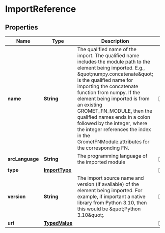 # ImportReference

## Properties
Name | Type | Description | Notes
------------ | ------------- | ------------- | -------------
**name** | **String** | The qualified name of the import. The qualified name includes the module path to the element being imported. E.g., \&quot;numpy.concatenate\&quot; is the qualified name for importing the concatenate function from numpy. If the element being imported is from an existing GROMET_FN_MODULE, then the qualified names ends in a colon followed by the integer, where the integer references the index in the GrometFNModule.attributes for the corresponding FN.  |  [optional]
**srcLanguage** | **String** | The programming language of the imported module |  [optional]
**type** | [**ImportType**](ImportType.md) |  |  [optional]
**version** | **String** | The import source name and version (if available) of the element being imported. For example, if important a native library from Python 3.10, then this would be \&quot;Python 3.10\&quot;.  |  [optional]
**uri** | [**TypedValue**](TypedValue.md) |  |  [optional]
